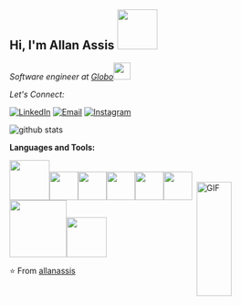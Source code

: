<h2> Hi, I'm Allan Assis <img src="https://media.giphy.com/media/VgGpnYeMVljm1vRA6g/giphy.gif" width="70"></h2>
<p><em>Software engineer at <a href="https://www.globo.com/">Globo</a><img src="https://media.giphy.com/media/WUlplcMpOCEmTGBtBW/giphy.gif" width="30"> 
</em></p>
<div align="left">

<i>Let's Connect:</i><br>

<a href="https://www.linkedin.com/in/allan-assis/" target="_blank"><img src="https://img.shields.io/badge/LinkedIn-%230077B5.svg?&style=flat-square&logo=linkedin&logoColor=white" alt="LinkedIn"></a>
<a href="mailto:allan-bdc@hotmail.com" target="_blank"><img src="https://img.shields.io/badge/-Outlook-3c5fc3?style=flat-square&labelColor=3c5fc3&logo=Gmail&logoColor=white" alt="Email"></a>
<a href="https://www.instagram.com/allan.ass1s/" target="_blank"><img src="https://img.shields.io/badge/Instagram-%23E4405F.svg?&style=flat-square&logo=instagram&logoColor=white" alt="Instagram"></a>

</div>
<img style="padding-top:100px" width = "35%" align="right" alt="GIF" height="200px" src="https://media.giphy.com/media/MM0Jrc8BHKx3y/giphy.gif" />

![github stats](https://github-readme-stats.vercel.app/api?username=allanassis&show_icons=true)

**Languages and Tools:** 
<p align="left">
  <img src="https://media.giphy.com/media/PhTSmzCqkliqIJ9ZtZ/giphy.gif" width="70"><img src="https://media3.giphy.com/media/kdFc8fubgS31b8DsVu/giphy.webp" width="50"><img src="https://media3.giphy.com/media/ln7z2eWriiQAllfVcn/200w.webp" width="50"><img src="https://i.giphy.com/media/LMt9638dO8dftAjtco/200.webp" width="50"><img src="https://i.giphy.com/media/eNAsjO55tPbgaor7ma/200w.webp" width="50"><img src="https://i.giphy.com/media/IdyAQJVN2kVPNUrojM/200.webp" width="50"><img src="https://media.giphy.com/media/kH1DBkPNyZPOk0BxrM/giphy.gif" width="100"><img src="https://media.giphy.com/media/SsCYf6DRFJrOpP0IoM/giphy.gif" width="70">
  
</p>

⭐️ From [allanassis](https://github.com/allanassis)
<!--
**allanassis/allanassis** is a ✨ _special_ ✨ repository because its `README.md` (this file) appears on your GitHub profile.

Here are some ideas to get you started:

- 🔭 I’m currently working on ...
- 🌱 I’m currently learning ...
- 👯 I’m looking to collaborate on ...
- 🤔 I’m looking for help with ...
- 💬 Ask me about ...
- 📫 How to reach me: ...
- 😄 Pronouns: ...
- ⚡ Fun fact: ...
-->
